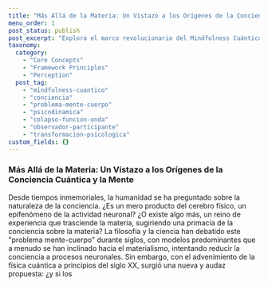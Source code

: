 ```yaml
---
title: "Más Allá de la Materia: Un Vistazo a los Orígenes de la Conciencia Cuántica y la Mente"
menu_order: 1
post_status: publish
post_excerpt: "Explora el marco revolucionario del Mindfulness Cuántico, que va más allá de las metáforas para aplicar principios de la física cuántica a la conciencia. Descubre cómo la mente, como un observador activo, co-crea la realidad a través de la interacción de sus dimensiones psicodinámicas, ofreciendo un camino hacia la libertad perceptual y la maestría activa."
taxonomy:
  category:
    - "Core Concepts"
    - "Framework Principles"
    - "Perception"
  post_tag:
    - "mindfulness-cuantico"
    - "conciencia"
    - "problema-mente-cuerpo"
    - "psicodinamica"
    - "colapso-funcion-onda"
    - "observador-participante"
    - "transformacion-psicologica"
custom_fields: {}
---
```


### Más Allá de la Materia: Un Vistazo a los Orígenes de la Conciencia Cuántica y la Mente

Desde tiempos inmemoriales, la humanidad se ha preguntado sobre la naturaleza de la conciencia. ¿Es un mero producto del cerebro físico, un epifenómeno de la actividad neuronal? ¿O existe algo más, un reino de experiencia que trasciende la materia, sugiriendo una primacía de la conciencia sobre la materia? La filosofía y la ciencia han debatido este "problema mente-cuerpo" durante siglos, con modelos predominantes que a menudo se han inclinado hacia el materialismo, intentando reducir la conciencia a procesos neuronales. Sin embargo, con el advenimiento de la física cuántica a principios del siglo XX, surgió una nueva y audaz propuesta: ¿y si los